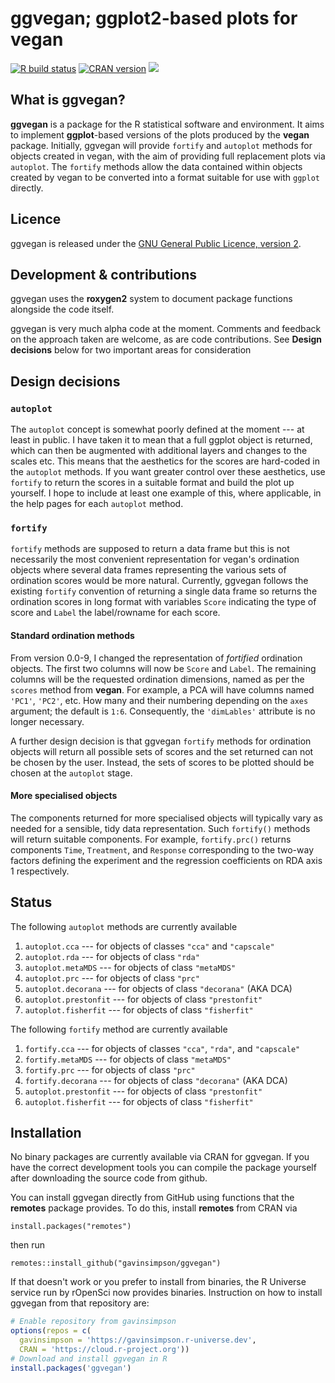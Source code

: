 # ggvegan; ggplot2-based plots for vegan

<!-- badges: start -->
[![R build status](https://github.com/gavinsimpson/ggvegan/workflows/R-CMD-check/badge.svg)](https://github.com/gavinsimpson/ggvegan/actions)
[![CRAN version](http://www.r-pkg.org/badges/version/ggvegan)](http://cran.rstudio.com/web/packages/ggvegan/index.html)
[![](http://cranlogs.r-pkg.org/badges/grand-total/ggvegan)](http://cran.rstudio.com/web/packages/ggvegan/index.html)
<!-- badges: end -->

## What is ggvegan?
**ggvegan** is a package for the R statistical software and environment. It aims to implement **ggplot**-based versions of the plots produced by the **vegan** package. Initially, ggvegan will provide `fortify` and `autoplot` methods for objects created in vegan, with the aim of providing full replacement plots via `autoplot`. The `fortify` methods allow the data contained within objects created by vegan to be converted into a format suitable for use with `ggplot` directly.

## Licence
ggvegan is released under the [GNU General Public Licence, version 2](http://www.r-project.org/Licenses/GPL-2).

## Development & contributions
ggvegan uses the **roxygen2** system to document package functions alongside the code itself.

ggvegan is very much alpha code at the moment. Comments and feedback on the approach taken are welcome, as are code contributions. See **Design decisions** below for two important areas for consideration

## Design decisions
### `autoplot`
The `autoplot` concept is somewhat poorly defined at the moment --- at least in public. I have taken it to mean that a full ggplot object is returned, which can then be augmented with additional layers and changes to the scales etc. This means that the aesthetics for the scores are hard-coded in the `autoplot` methods. If you want greater control over these aesthetics, use `fortify` to return the scores in a suitable format and build the plot up yourself. I hope to include at least one example of this, where applicable, in the help pages for each `autoplot` method.

### `fortify`
`fortify` methods are supposed to return a data frame but this is not necessarily the most convenient representation for vegan's ordination objects where several data frames representing the various sets of ordination scores would be more natural. Currently, ggvegan follows the existing `fortify` convention of returning a single data frame so returns the ordination scores in long format with variables `Score` indicating the type of score and `Label` the label/rowname for each score.

#### Standard ordination methods
From version 0.0-9, I changed the representation of *fortified* ordination objects. The first two columns will now be `Score` and `Label`. The remaining columns will be the requested ordination dimensions, named as per the `scores` method from **vegan**. For example, a PCA will have columns named `'PC1'`, `'PC2'`, etc. How many and their numbering depending on the `axes` argument; the default is `1:6`. Consequently, the `'dimLables'` attribute is no longer necessary.

A further design decision is that ggvegan `fortify` methods for ordination objects will return all possible sets of scores and the set returned can not be chosen by the user. Instead, the sets of scores to be plotted should be chosen at the `autoplot` stage.

#### More specialised objects
The components returned for more specialised objects will typically vary as needed for a sensible, tidy data representation. Such `fortify()` methods will return suitable components. For example, `fortify.prc()` returns components `Time`, `Treatment`, and `Response` corresponding to the two-way factors defining the experiment and the regression coefficients on RDA axis 1 respectively.

## Status
The following `autoplot` methods are currently available

 1. `autoplot.cca` --- for objects of classes `"cca"` and `"capscale"`
 2. `autoplot.rda` --- for objects of class `"rda"`
 3. `autoplot.metaMDS` --- for objects of class `"metaMDS"`
 4. `autoplot.prc` --- for objects of class `"prc"`
 5. `autoplot.decorana` --- for objects of class `"decorana"` (AKA DCA)
 6. `autoplot.prestonfit` --- for objects of class `"prestonfit"`
 7. `autoplot.fisherfit` --- for objects of class `"fisherfit"`

The following `fortify` method are currently available

 1. `fortify.cca` --- for objects of classes `"cca"`, `"rda"`, and `"capscale"`
 2. `fortify.metaMDS` --- for objects of class `"metaMDS"`
 3. `fortify.prc` --- for objects of class `"prc"`
 4. `fortify.decorana` --- for objects of class `"decorana"` (AKA DCA)
 5. `autoplot.prestonfit` --- for objects of class `"prestonfit"`
 6. `autoplot.fisherfit` --- for objects of class `"fisherfit"`

## Installation
No binary packages are currently available via CRAN for ggvegan. If you have the correct development tools you can compile the package yourself after downloading the source code from github.

You can install ggvegan directly from GitHub using functions that the **remotes** package provides. To do this, install **remotes** from CRAN via

    install.packages("remotes")

then run

    remotes::install_github("gavinsimpson/ggvegan")

If that doesn't work or you prefer to install from binaries, the R Universe service run by rOpenSci now provides binaries. Instruction on how to install ggvegan from that repository are:

```r
# Enable repository from gavinsimpson
options(repos = c(
  gavinsimpson = 'https://gavinsimpson.r-universe.dev',
  CRAN = 'https://cloud.r-project.org'))
# Download and install ggvegan in R
install.packages('ggvegan')
```